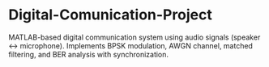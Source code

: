 # Digital-Comunication-Project
MATLAB-based digital communication system using audio signals (speaker ↔ microphone). Implements BPSK modulation, AWGN channel, matched filtering, and BER analysis with synchronization.
